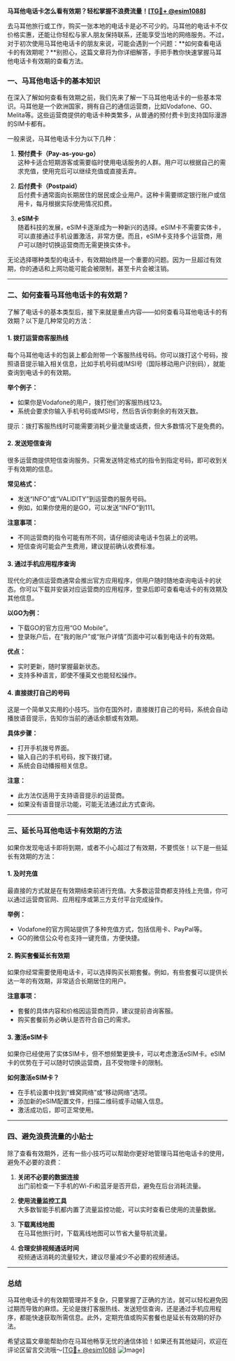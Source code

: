 **马耳他电话卡怎么看有效期？轻松掌握不浪费流量！[[TG💪+ @esim1088](https://t.me/s/esim1088)]**

去马耳他旅行或工作，购买一张本地的电话卡是必不可少的。马耳他的电话卡不仅价格实惠，还能让你轻松与家人朋友保持联系，还能享受当地的网络服务。不过，对于初次使用马耳他电话卡的朋友来说，可能会遇到一个问题：**如何查看电话卡的有效期呢？**别担心，这篇文章将为你详细解答，手把手教你快速掌握马耳他电话卡有效期的查看方法。

### 一、马耳他电话卡的基本知识

在深入了解如何查看有效期之前，我们先来了解一下马耳他电话卡的一些基本常识。马耳他是一个欧洲国家，拥有自己的通信运营商，比如Vodafone、GO、Melita等。这些运营商提供的电话卡种类繁多，从普通的预付费卡到支持国际漫游的SIM卡都有。

一般来说，马耳他电话卡分为以下几种：

1. **预付费卡（Pay-as-you-go）**  
   这种卡适合短期游客或需要临时使用电话服务的人群。用户可以根据自己的需求充值，使用完后可以继续充值或直接丢弃。

2. **后付费卡（Postpaid）**  
   后付费卡通常面向长期居住的居民或企业用户。这种卡需要绑定银行账户或信用卡，每月根据实际使用情况扣费。

3. **eSIM卡**  
   随着科技的发展，eSIM卡逐渐成为一种新兴的选择。eSIM卡不需要实体卡，可以直接通过手机设置激活，非常方便。而且，eSIM卡支持多个运营商，用户可以随时切换运营商而无需更换实体卡。

无论选择哪种类型的电话卡，有效期始终是一个重要的问题。因为一旦超过有效期，你的通话和上网功能可能会被限制，甚至卡片会被注销。

---

### 二、如何查看马耳他电话卡的有效期？

了解了电话卡的基本类型后，接下来就是重点内容——如何查看马耳他电话卡的有效期？以下是几种常见的方法：

#### 1. **拨打运营商客服热线**
   每个马耳他电话卡的包装上都会附带一个客服热线号码。你可以拨打这个号码，按照语音提示输入相关信息，比如手机号码或IMSI号（国际移动用户识别码），就能查询到电话卡的有效期。

   **举个例子：**
   - 如果你是Vodafone的用户，拨打他们的客服热线123。
   - 系统会要求你输入手机号码或IMSI号，然后告诉你剩余的有效天数。

   提示：拨打客服热线时可能需要消耗少量流量或话费，但大多数情况下是免费的。

#### 2. **发送短信查询**
   很多运营商提供短信查询服务。只需发送特定格式的指令到指定号码，即可收到关于有效期的信息。

   **常见格式：**
   - 发送“INFO”或“VALIDITY”到运营商的服务号码。
   - 例如，如果你使用的是GO，可以发送“INFO”到111。

   **注意事项：**
   - 不同运营商的指令可能有所不同，请仔细阅读电话卡包装上的说明。
   - 短信查询可能会产生费用，建议提前确认收费标准。

#### 3. **通过手机应用程序查询**
   现代化的通信运营商通常会推出官方应用程序，供用户随时随地查询电话卡的状态。你可以下载并安装对应运营商的应用程序，登录后即可查看电话卡的有效期及其他信息。

   **以GO为例：**
   - 下载GO的官方应用“GO Mobile”。
   - 登录账户后，在“我的账户”或“账户详情”页面中可以看到电话卡的有效期。

   **优点：**
   - 实时更新，随时掌握最新状态。
   - 支持多种语言，即使不懂英文也能轻松操作。

#### 4. **直接拨打自己的号码**
   这是一个简单又实用的小技巧。当你在国外时，直接拨打自己的号码，系统会自动播放语音提示，告知你当前的通话余额或有效期。

   **具体步骤：**
   - 打开手机拨号界面。
   - 输入自己的手机号码，按下拨打键。
   - 系统会自动播报相关信息。

   **注意：**
   - 此方法仅适用于支持语音提示的运营商。
   - 如果没有语音提示功能，可能无法通过此方式查询。

---

### 三、延长马耳他电话卡有效期的方法

如果你发现电话卡即将到期，或者不小心超过了有效期，不要慌张！以下是一些延长有效期的方法：

#### 1. **及时充值**
   最直接的方式就是在有效期结束前进行充值。大多数运营商都支持线上充值，你可以通过运营商官网、应用程序或第三方支付平台完成操作。

   **举例：**
   - Vodafone的官方网站提供了多种充值方式，包括信用卡、PayPal等。
   - GO的微信公众号也支持一键充值，方便快捷。

#### 2. **购买套餐延长有效期**
   如果你经常需要使用电话卡，可以选择购买长期套餐。例如，有些套餐可以提供长达一年的有效期，非常适合长期居住的用户。

   **注意事项：**
   - 套餐的具体内容和价格因运营商而异，建议提前咨询客服。
   - 购买套餐前务必确认是否符合自己的需求。

#### 3. **激活eSIM卡**
   如果你已经使用了实体SIM卡，但不想频繁更换卡，可以考虑激活eSIM卡。eSIM卡的优势在于可以随时切换运营商，且不受物理卡的限制。

   **如何激活eSIM卡？**
   - 在手机设置中找到“蜂窝网络”或“移动网络”选项。
   - 添加新的eSIM配置文件，扫描二维码或手动输入信息。
   - 激活成功后，即可正常使用。

---

### 四、避免浪费流量的小贴士

除了查看有效期外，还有一些小技巧可以帮助你更好地管理马耳他电话卡的使用，避免不必要的浪费：

1. **关闭不必要的数据连接**  
   出门前检查一下手机的Wi-Fi和蓝牙是否开启，避免在后台消耗流量。

2. **使用流量监控工具**  
   大多数智能手机都内置了流量监控功能，可以实时查看已使用的流量数据。

3. **下载离线地图**  
   在马耳他旅行时，下载离线地图可以节省大量导航流量。

4. **合理安排视频通话时间**  
   视频通话消耗的流量较大，建议尽量减少不必要的视频通话。

---

### 总结

马耳他电话卡的有效期管理并不复杂，只要掌握了正确的方法，就可以轻松避免因过期而导致的麻烦。无论是拨打客服热线、发送短信查询，还是通过手机应用程序，都能快速获取所需信息。此外，定期充值或购买套餐也是延长有效期的好办法。

希望这篇文章能帮助你在马耳他畅享无忧的通信体验！如果还有其他疑问，欢迎在评论区留言交流哦～[[TG💪+ @esim1088](https://t.me/s/esim1088) ![Image](https://i.postimg.cc/4NQfJmqS/Snipaste-2025-05-13-00-14-12.png)]